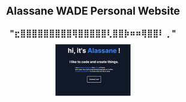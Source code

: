 <h1 align="center">
Alassane WADE Personal Website
</h1>  

<h2 align="center">
"⣖⣿⣿⣿⣿⣿⣿⣿⣿⣿⢿⣿⣿⣿⣿⣿⢇⣿⣿⡷⠶⠶⢿⣿⣿⠇⢀ "
</h2>                                      

<p align="center">
  <img width="200" alt="First Image" src="https://github.com/alassane8/alassanewade.com/blob/main/portfolio/public/images/Website.PNG">
</p>